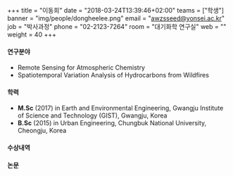 +++
title = "이동희"
date = "2018-03-24T13:39:46+02:00"
teams = ["학생"]
banner = "img/people/dongheelee.png"
email = "awzsseed@yonsei.ac.kr"
job = "박사과정"
phone = "02-2123-7264"
room = "대기화학 연구실"
web = ""
weight = 40
+++

#### 연구분야
 + Remote Sensing for Atmospheric Chemistry
 + Spatiotemporal Variation Analysis of Hydrocarbons from Wildfires

#### 학력
 + **M.Sc** (2017) in Earth and Environmental Engineering, Gwangju Institute of Science and Technology (GIST), Gwangju, Korea
 + **B.Sc** (2015) in Urban Engineering, Chungbuk National University, Cheongju, Korea

#### 수상내역

#### 논문
